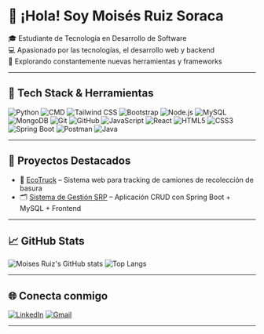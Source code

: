 # 👋 ¡Hola! Soy Moisés Ruiz Soraca

🎓 Estudiante de Tecnología en Desarrollo de Software  
💻 Apasionado por las tecnologías, el desarrollo web y backend  
🚀 Explorando constantemente nuevas herramientas y frameworks

---

## 🚀 Tech Stack & Herramientas

![Python](https://img.shields.io/badge/-Python-3776AB?logo=python&logoColor=ffffff)
![CMD](https://img.shields.io/badge/-CMD-000000?logo=windows&logoColor=ffffff)
![Tailwind CSS](https://img.shields.io/badge/-Tailwind%20CSS-06B6D4?logo=tailwindcss&logoColor=ffffff)
![Bootstrap](https://img.shields.io/badge/-Bootstrap-563D7C?logo=bootstrap&logoColor=ffffff)
![Node.js](https://img.shields.io/badge/-Node.js-339933?logo=node.js&logoColor=ffffff)
![MySQL](https://img.shields.io/badge/-MySQL-4479A1?logo=mysql&logoColor=ffffff)
![MongoDB](https://img.shields.io/badge/-MongoDB-47A248?logo=mongodb&logoColor=ffffff)
![Git](https://img.shields.io/badge/-Git-F05032?logo=git&logoColor=ffffff)
![GitHub](https://img.shields.io/badge/-GitHub-181717?logo=github&logoColor=ffffff)
![JavaScript](https://img.shields.io/badge/JavaScript-F7DF1E?style=for-the-badge&logo=javascript&logoColor=black)
![React](https://img.shields.io/badge/React-20232A?style=for-the-badge&logo=react&logoColor=61DAFB)
![HTML5](https://img.shields.io/badge/HTML5-E34F26?style=for-the-badge&logo=html5&logoColor=white)
![CSS3](https://img.shields.io/badge/CSS3-1572B6?style=for-the-badge&logo=css3&logoColor=white)
![Spring Boot](https://img.shields.io/badge/SpringBoot-6DB33F?style=for-the-badge&logo=spring-boot&logoColor=white)
![Postman](https://img.shields.io/badge/Postman-FF6C37?style=for-the-badge&logo=postman&logoColor=white)
![Java](https://img.shields.io/badge/Java-007396?style=for-the-badge&logo=java&logoColor=white)

---

## 🌟 Proyectos Destacados

- 🚛 [EcoTruck](https://github.com/MoisesRuSo2004/EcoTruck-Conductor) – Sistema web para tracking de camiones de recolección de basura  
- 🗂️ [Sistema de Gestión SRP](https://github.com/MoisesRuSo2004/Sistema-de-gestion-SRP) – Aplicación CRUD con Spring Boot + MySQL + Frontend

---

## 📈 GitHub Stats

![Moises Ruiz's GitHub stats](https://github-readme-stats.vercel.app/api?username=MoisesRuSo2004&show_icons=true&theme=radical)
![Top Langs](https://github-readme-stats.vercel.app/api/top-langs/?username=MoisesRuSo2004&layout=compact&theme=radical)

---

## 🌐 Conecta conmigo

[![LinkedIn](https://img.shields.io/badge/LinkedIn-0A66C2?style=for-the-badge&logo=linkedin&logoColor=white)](https://www.linkedin.com/in/moises-ruiz-soraca/)
[![Gmail](https://img.shields.io/badge/Gmail-D14836?style=for-the-badge&logo=gmail&logoColor=white)](mailto:moisesruiz@example.com)

---

<!-- Gracias por visitar mi perfil 🙌 -->
